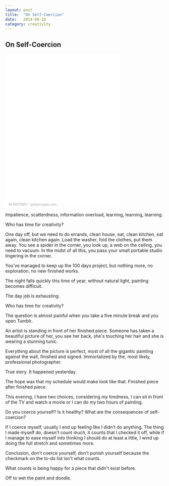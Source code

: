 ```yaml
---
layout: post
title:  "On Self-Coercion"
date:   2014-09-26
category: creativity
---
```


## On Self-Coercion

<div style="background-color:#fff;display:inline-block;font-family:'Helvetica Neue',Arial,sans-serif;color:#a7a7a7;font-size:11px;width:100%;max-width:366px;"><div style="overflow:hidden;position:relative;height:0;padding:127.595628% 0 0 0;width:100%;"><iframe src="//embed.gettyimages.com/embed/476975851?et=Lxg1BCGvSAxr5qVQDgHVaA&sig=AWOETOxRG3lxwP24-EdWeH5CzdIutZW6N3zPViItmhA=" width="366" height="467" scrolling="no" frameborder="0" style="display:inline-block;position:absolute;top:0;left:0;width:100%;height:100%;"></iframe></div><p style="margin:0;"></p><div style="padding:0;margin:0 0 0 10px;text-align:left;"><a href="http://www.gettyimages.com/detail/476975851" target="_blank" style="color:#a7a7a7;text-decoration:none;font-weight:normal !important;border:none;display:inline-block;">#476975851</a> / <a href="http://www.gettyimages.com" target="_blank" style="color:#a7a7a7;text-decoration:none;font-weight:normal !important;border:none;display:inline-block;">gettyimages.com</a></div></div> <br> <br>
Impatience, scatterdness, information overload, learning, learning, learning.

Who has time for creativity?

One day off, but we need to do errands, clean house, eat, clean kitchen, eat again, clean kitchen again. Load the washer, fold the clothes, put them away. You see a spider in the corner, you look up, a web on the ceiling, you need to vacuum. In the midst of all this, you pass your small portable studio lingering in the corner.

You've managed to keep up the 100 days project, but nothing more, no exploration, no new finished works. 

The night falls quickly this time of year, without natural light, painting becomes difficult. 

The day job is exhausting.

Who has time for creativity?

The question is almost painful when you take a five minute break and you open Tumblr. 

An artist is standing in front of her finished piece. Someone has taken a beautiful picture of her, you see her back, she's touching her hair and she is wearing a stunning tunic. 

Everything about the picture is perfect, most of all the gigantic painting against the wall, finished and signed. Immortalized by the, most likely, professional photographer.

True story. It happened yesterday. 

The hope was that my schedule would make look like that. Finished piece after finished piece.

This evening, I have two choices, considering my tiredness, I can sit in front of the TV and watch a movie or I can do my two hours of painting. 

Do you coerce yourself? Is it healthy? What are the consequences of self-coercion? 

If I coerce myself, usually I end up feeling like I didn't do anything. The thing I made myself do, doesn't count much, it counts that I checked it off, while if I manage to ease myself into thinking I should do at least a little, I wind up doing the full stretch and sometimes more. 

Conclusion, don't coerce yourself, don't punish yourself because the checkmark on the to-do list isn't what counts. 

What counts is being happy for a piece that didn't exist before.

Off to wet the paint and doodle. 